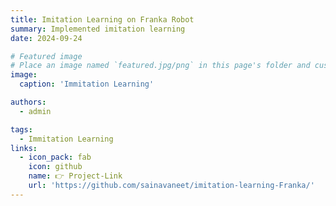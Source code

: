 ```yaml
---
title: Imitation Learning on Franka Robot
summary: Implemented imitation learning
date: 2024-09-24

# Featured image
# Place an image named `featured.jpg/png` in this page's folder and customize its options here.
image:
  caption: 'Immitation Learning'

authors:
  - admin

tags:
  - Immitation Learning
links:
  - icon_pack: fab
    icon: github
    name: 👉 Project-Link
    url: 'https://github.com/sainavaneet/imitation-learning-Franka/'
---
```


